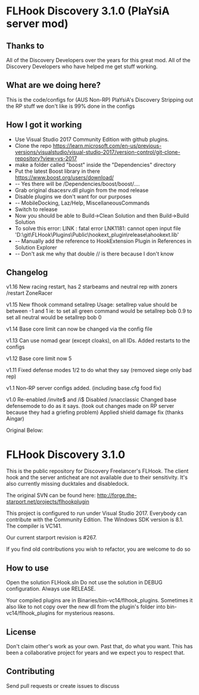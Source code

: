 FLHook Discovery 3.1.0 (PlaYsiA server mod)
=============

Thanks to
-------

All of the Discovery Developers over the years for this great mod.
All of the Discovery Developers who have helped me get stuff working.


What are we doing here?
-------

This is the code/configs for (AUS Non-RP) PlaYsiA's Discovery
Stripping out the RP stuff we don't like is 99% done in the configs


How I got it working
-------

- Use Visual Studio 2017 Community Edition with github plugins.
- Clone  the repo https://learn.microsoft.com/en-us/previous-versions/visualstudio/visual-studio-2017/version-control/git-clone-repository?view=vs-2017
- make a folder called "boost" inside the "Dependencies" directory
- Put the latest Boost library in there https://www.boost.org/users/download/
- -- Yes there will be /Dependencies/boost/boost/....
- Grab original dsacesrv.dll plugin from the mod release
- Disable plugins we don't want for our purposes
- -- MobileDocking, Laz/Help, MiscellaneousCommands
- Switch to release
- Now you should be able to Build->Clean Solution and then Build->Build Solution
- To solve this error: LINK : fatal error LNK1181: cannot open input file 'D:\git\FLHook\\Plugins\Public\hookext_plugin\release\ahookext.lib'
- -- Manually add the reference to HookExtension Plugin in References in Solution Explorer
- -- Don't ask me why that double // is there because I don't know

Changelog
-------

v1.16
New racing restart, has 2 starbeams and neutral rep with zoners
/restart ZoneRacer

v1.15
New flhook command setallrep
Usage: setallrep <charname> <value>
value should be between -1 and 1
ie: to set all green command would be setallrep bob 0.9
to set all neutral would be setallrep bob 0

v1.14
Base core limit can now be changed via the config file

v1.13
Can use nomad gear (except cloaks), on all IDs.
Added restarts to the configs

v1.12
Base core limit now 5

v1.11
Fixed defense modes 1/2 to do what they say (removed siege only bad rep)

v1.1
Non-RP server configs added. (including base.cfg food fix)

v1.0
Re-enabled /invite$ and /i$
Disabled /snacclassic
Changed base defensemode to do as it says. (took out changes made on RP server because they had a griefing problem)
Applied shield damage fix (thanks Aingar)


Original Below:


FLHook Discovery 3.1.0
=============

This is the public repository for Discovery Freelancer's FLHook.
The client hook and the server anticheat are not available due to their sensitivity.
It's also currently missing ducktales and disabledock.

The original SVN can be found here: http://forge.the-starport.net/projects/flhookplugin

This project is configured to run under Visual Studio 2017. Everybody can contribute with the Community Edition.
The Windows SDK version is 8.1. 
The compiler is VC141.

Our current starport revision is #267.

If you find old contributions you wish to refactor, you are welcome to do so

How to use
-------

Open the solution FLHook.sln
Do not use the solution in DEBUG configuration. Always use RELEASE.

Your compiled plugins are in Binaries/bin-vc14/flhook_plugins.
Sometimes it also like to not copy over the new dll from the plugin's folder into bin-vc14/flhook_plugins for mysterious reasons.

License
-------

Don't claim other's work as your own. Past that, do what you want.
This has been a collaborative project for years and we expect you to respect that.

Contributing
------------

Send pull requests or create issues to discuss
